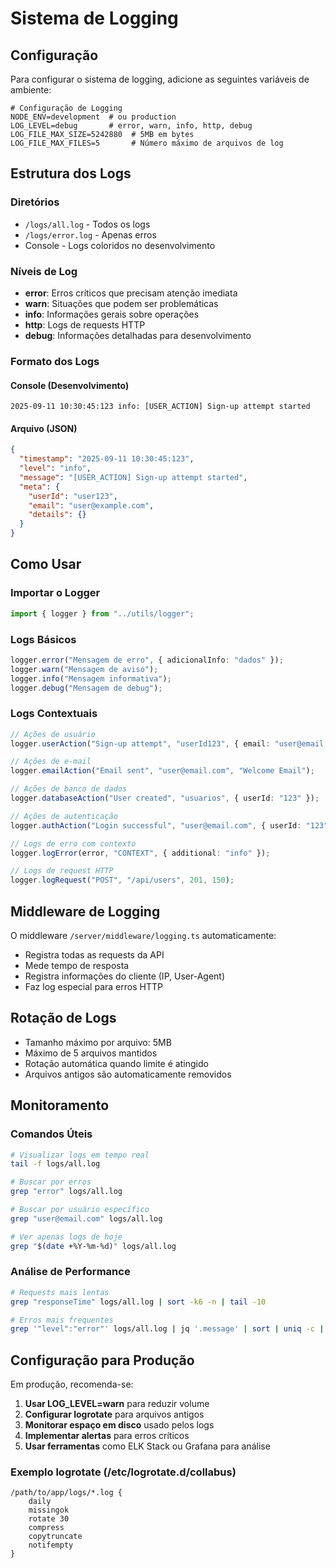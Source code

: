 # Sistema de Logging

## Configuração

Para configurar o sistema de logging, adicione as seguintes variáveis de ambiente:

```env
# Configuração de Logging
NODE_ENV=development  # ou production
LOG_LEVEL=debug       # error, warn, info, http, debug
LOG_FILE_MAX_SIZE=5242880  # 5MB em bytes
LOG_FILE_MAX_FILES=5       # Número máximo de arquivos de log
```

## Estrutura dos Logs

### Diretórios
- `/logs/all.log` - Todos os logs
- `/logs/error.log` - Apenas erros
- Console - Logs coloridos no desenvolvimento

### Níveis de Log
- **error**: Erros críticos que precisam atenção imediata
- **warn**: Situações que podem ser problemáticas
- **info**: Informações gerais sobre operações
- **http**: Logs de requests HTTP
- **debug**: Informações detalhadas para desenvolvimento

### Formato dos Logs

#### Console (Desenvolvimento)
```
2025-09-11 10:30:45:123 info: [USER_ACTION] Sign-up attempt started
```

#### Arquivo (JSON)
```json
{
  "timestamp": "2025-09-11 10:30:45:123",
  "level": "info",
  "message": "[USER_ACTION] Sign-up attempt started",
  "meta": {
    "userId": "user123",
    "email": "user@example.com",
    "details": {}
  }
}
```

## Como Usar

### Importar o Logger
```typescript
import { logger } from "../utils/logger";
```

### Logs Básicos
```typescript
logger.error("Mensagem de erro", { adicionalInfo: "dados" });
logger.warn("Mensagem de aviso");
logger.info("Mensagem informativa");
logger.debug("Mensagem de debug");
```

### Logs Contextuais
```typescript
// Ações de usuário
logger.userAction("Sign-up attempt", "userId123", { email: "user@email.com" });

// Ações de e-mail
logger.emailAction("Email sent", "user@email.com", "Welcome Email");

// Ações de banco de dados
logger.databaseAction("User created", "usuarios", { userId: "123" });

// Ações de autenticação
logger.authAction("Login successful", "user@email.com", { userId: "123" });

// Logs de erro com contexto
logger.logError(error, "CONTEXT", { additional: "info" });

// Logs de request HTTP
logger.logRequest("POST", "/api/users", 201, 150);
```

## Middleware de Logging

O middleware `/server/middleware/logging.ts` automaticamente:
- Registra todas as requests da API
- Mede tempo de resposta
- Registra informações do cliente (IP, User-Agent)
- Faz log especial para erros HTTP

## Rotação de Logs

- Tamanho máximo por arquivo: 5MB
- Máximo de 5 arquivos mantidos
- Rotação automática quando limite é atingido
- Arquivos antigos são automaticamente removidos

## Monitoramento

### Comandos Úteis

```bash
# Visualizar logs em tempo real
tail -f logs/all.log

# Buscar por erros
grep "error" logs/all.log

# Buscar por usuário específico
grep "user@email.com" logs/all.log

# Ver apenas logs de hoje
grep "$(date +%Y-%m-%d)" logs/all.log
```

### Análise de Performance
```bash
# Requests mais lentas
grep "responseTime" logs/all.log | sort -k6 -n | tail -10

# Erros mais frequentes
grep '"level":"error"' logs/all.log | jq '.message' | sort | uniq -c | sort -nr
```

## Configuração para Produção

Em produção, recomenda-se:

1. **Usar LOG_LEVEL=warn** para reduzir volume
2. **Configurar logrotate** para arquivos antigos
3. **Monitorar espaço em disco** usado pelos logs
4. **Implementar alertas** para erros críticos
5. **Usar ferramentas** como ELK Stack ou Grafana para análise

### Exemplo logrotate (/etc/logrotate.d/collabus)
```
/path/to/app/logs/*.log {
    daily
    missingok
    rotate 30
    compress
    copytruncate
    notifempty
}
```
